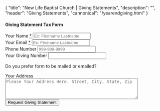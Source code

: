 {
	"title": "New Life Baptist Church | Giving Statements",
	"description": "",
	"header": "Giving Statements",
	"cannonical": "/yearendgiving.html"
}
<section class="interior-section">
	<div class="container">
		<div class="row">
			<div class="col-xs-12 col-sm-8 col-sm-offset-2 col-md-6 col-md-offset-3">
				<h4>Giving Statement Tax Form</h4>
				<form name="giving-statements" method="POST" action="/thankyou.html" netlify>
					<div class="site-input">
						<label for="giving-number">Your Name <abbr title="required">*</abbr></label>
						<input id="giving-number" type="text" name="name" placeholder="Ex: Firstname Lastname" required>
					</div>
					<div class="site-input">
						<label for="email">Your Email <abbr title="required">*</abbr></label>
						<input id="email" type="email" name="email" placeholder="Ex: Firstname Lastname" required>
					</div>	
					<div class="site-input">
						<label for="phone">Phone Number</label>
						<input id="phone" type="tel" name="phone" pattern="[0-9]{3}-[0-9]{2}-[0-9]{3}" placeholder="999-999-9999">
					</div>
                    <div class="site-input">
						<label for="giving-number">Your Giving Number</label>
						<input id="giving-number" type="text" name="giving-number" placeholder="">
					</div>
                    <p>Do you prefer form to be mailed or emailed?</p>
					<div class="site-input">
						<label for="message">Your Address</label>
						<textarea id="message" rows="4" cols="50" name="message" placeholder="Please Your Address Here. Street, City, State, Zip"></textarea>
					</div>
					<div data-netlify-recaptcha></div>
					<button type="submit" class="button blue float-right" style="margin-bottom: 30px;">Request Giving Statement</button>
				</form>
			</div>
		</div>
	</div>
</section>
